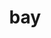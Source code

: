 ---
category: 3-letters
denotation: null
name: bay
reference_link: https://www.etymonline.com/word/bay
root_language: null
root_name: null
title: bay
type: free
word_sums:
- respelling: bay
  sum: 'Bay + '
---